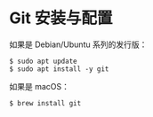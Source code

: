 # Git 安装与配置

如果是 Debian/Ubuntu 系列的发行版：

```shell
$ sudo apt update
$ sudo apt install -y git
```

如果是 macOS：

```shell
$ brew install git
```